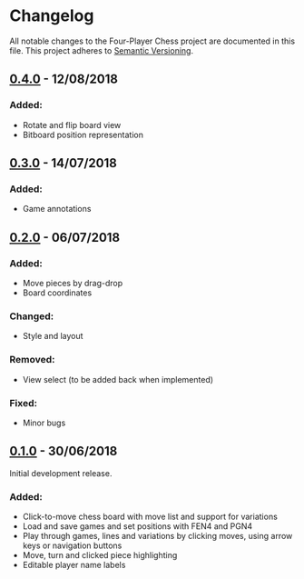 <!--
This file is part of the Four-Player Chess project, a four-player chess GUI.

Copyright (C) 2018, GammaDeltaII

This program is free software: you can redistribute it and/or modify
it under the terms of the GNU General Public License as published by
the Free Software Foundation, either version 3 of the License, or
(at your option) any later version.

This program is distributed in the hope that it will be useful,
but WITHOUT ANY WARRANTY; without even the implied warranty of
MERCHANTABILITY or FITNESS FOR A PARTICULAR PURPOSE.  See the
GNU General Public License for more details.

You should have received a copy of the GNU General Public License
along with this program.  If not, see <http://www.gnu.org/licenses/>.
-->

# Changelog
All notable changes to the Four-Player Chess project are documented in this file.
This project adheres to [Semantic Versioning](https://semver.org/spec/v2.0.0).

<!-- Types of changes: Added, Changed, Deprecated, Removed, Fixed -->


## [0.4.0] - 12/08/2018
### Added:
- Rotate and flip board view
- Bitboard position representation


## [0.3.0] - 14/07/2018
### Added:
- Game annotations


## [0.2.0] - 06/07/2018
### Added:
- Move pieces by drag-drop
- Board coordinates
### Changed:
- Style and layout
### Removed:
- View select (to be added back when implemented)
### Fixed:
- Minor bugs


## [0.1.0] - 30/06/2018
Initial development release.
### Added:
- Click-to-move chess board with move list and support for variations
- Load and save games and set positions with FEN4 and PGN4
- Play through games, lines and variations by clicking moves, using arrow keys or navigation buttons 
- Move, turn and clicked piece highlighting
- Editable player name labels


<!-- Links to releases -->
[0.4.0]: https://github.com/GammaDeltaII/4PlayerChess/releases/tag/0.4.0
[0.3.0]: https://github.com/GammaDeltaII/4PlayerChess/releases/tag/0.3.0
[0.2.0]: https://github.com/GammaDeltaII/4PlayerChess/releases/tag/0.2.0
[0.1.0]: https://github.com/GammaDeltaII/4PlayerChess/releases/tag/0.1.0
